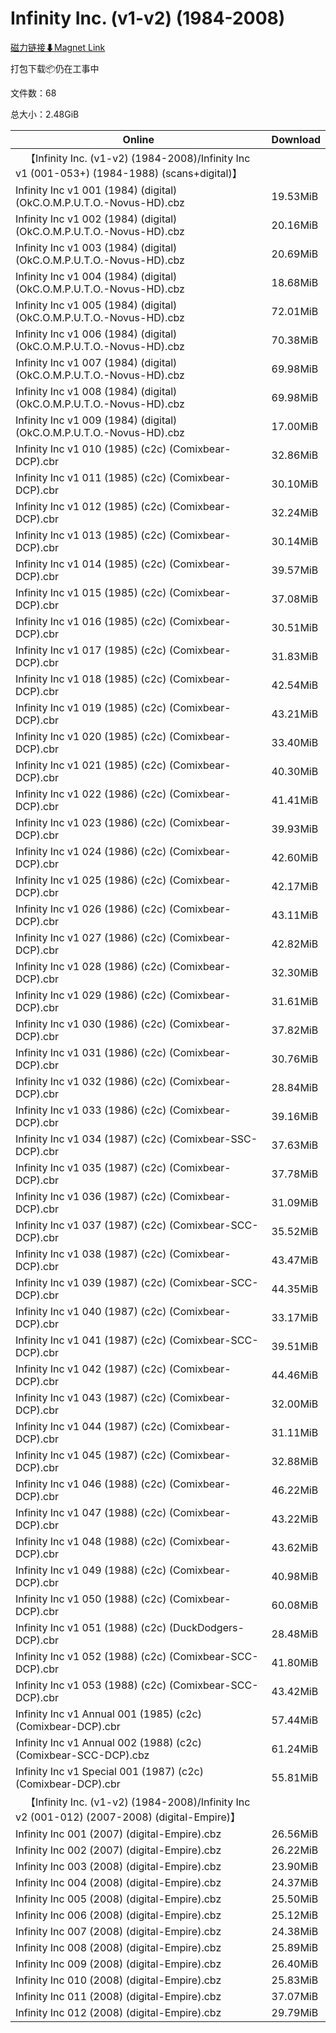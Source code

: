 # Infinity Inc. (v1-v2) (1984-2008)

[磁力链接⬇Magnet Link](magnet:?xt=urn:btih:e959e4f7d54652a1b7454b772b59fa0ab6febe8e&dn=Infinity%20Inc.%20%28v1-v2%29%20%281984-2008%29)

打包下载📦仍在工事中

文件数：68

总大小：2.48GiB

Online | Download
--- | ---
&emsp;【Infinity Inc. (v1-v2) (1984-2008)/Infinity Inc v1 (001-053+) (1984-1988) (scans+digital)】 | 
Infinity Inc v1 001 (1984) (digital) (OkC.O.M.P.U.T.O.-Novus-HD).cbz | 19.53MiB
Infinity Inc v1 002 (1984) (digital) (OkC.O.M.P.U.T.O.-Novus-HD).cbz | 20.16MiB
Infinity Inc v1 003 (1984) (digital) (OkC.O.M.P.U.T.O.-Novus-HD).cbz | 20.69MiB
Infinity Inc v1 004 (1984) (digital) (OkC.O.M.P.U.T.O.-Novus-HD).cbz | 18.68MiB
Infinity Inc v1 005 (1984) (digital) (OkC.O.M.P.U.T.O.-Novus-HD).cbz | 72.01MiB
Infinity Inc v1 006 (1984) (digital) (OkC.O.M.P.U.T.O.-Novus-HD).cbz | 70.38MiB
Infinity Inc v1 007 (1984) (digital) (OkC.O.M.P.U.T.O.-Novus-HD).cbz | 69.98MiB
Infinity Inc v1 008 (1984) (digital) (OkC.O.M.P.U.T.O.-Novus-HD).cbz | 69.98MiB
Infinity Inc v1 009 (1984) (digital) (OkC.O.M.P.U.T.O.-Novus-HD).cbz | 17.00MiB
Infinity Inc v1 010 (1985) (c2c) (Comixbear-DCP).cbr | 32.86MiB
Infinity Inc v1 011 (1985) (c2c) (Comixbear-DCP).cbr | 30.10MiB
Infinity Inc v1 012 (1985) (c2c) (Comixbear-DCP).cbr | 32.24MiB
Infinity Inc v1 013 (1985) (c2c) (Comixbear-DCP).cbr | 30.14MiB
Infinity Inc v1 014 (1985) (c2c) (Comixbear-DCP).cbr | 39.57MiB
Infinity Inc v1 015 (1985) (c2c) (Comixbear-DCP).cbr | 37.08MiB
Infinity Inc v1 016 (1985) (c2c) (Comixbear-DCP).cbr | 30.51MiB
Infinity Inc v1 017 (1985) (c2c) (Comixbear-DCP).cbr | 31.83MiB
Infinity Inc v1 018 (1985) (c2c) (Comixbear-DCP).cbr | 42.54MiB
Infinity Inc v1 019 (1985) (c2c) (Comixbear-DCP).cbr | 43.21MiB
Infinity Inc v1 020 (1985) (c2c) (Comixbear-DCP).cbr | 33.40MiB
Infinity Inc v1 021 (1985) (c2c) (Comixbear-DCP).cbr | 40.30MiB
Infinity Inc v1 022 (1986) (c2c) (Comixbear-DCP).cbr | 41.41MiB
Infinity Inc v1 023 (1986) (c2c) (Comixbear-DCP).cbr | 39.93MiB
Infinity Inc v1 024 (1986) (c2c) (Comixbear-DCP).cbr | 42.60MiB
Infinity Inc v1 025 (1986) (c2c) (Comixbear-DCP).cbr | 42.17MiB
Infinity Inc v1 026 (1986) (c2c) (Comixbear-DCP).cbr | 43.11MiB
Infinity Inc v1 027 (1986) (c2c) (Comixbear-DCP).cbr | 42.82MiB
Infinity Inc v1 028 (1986) (c2c) (Comixbear-DCP).cbr | 32.30MiB
Infinity Inc v1 029 (1986) (c2c) (Comixbear-DCP).cbr | 31.61MiB
Infinity Inc v1 030 (1986) (c2c) (Comixbear-DCP).cbr | 37.82MiB
Infinity Inc v1 031 (1986) (c2c) (Comixbear-DCP).cbr | 30.76MiB
Infinity Inc v1 032 (1986) (c2c) (Comixbear-DCP).cbr | 28.84MiB
Infinity Inc v1 033 (1986) (c2c) (Comixbear-DCP).cbr | 39.16MiB
Infinity Inc v1 034 (1987) (c2c) (Comixbear-SSC-DCP).cbr | 37.63MiB
Infinity Inc v1 035 (1987) (c2c) (Comixbear-DCP).cbr | 37.78MiB
Infinity Inc v1 036 (1987) (c2c) (Comixbear-DCP).cbr | 31.09MiB
Infinity Inc v1 037 (1987) (c2c) (Comixbear-SCC-DCP).cbr | 35.52MiB
Infinity Inc v1 038 (1987) (c2c) (Comixbear-DCP).cbr | 43.47MiB
Infinity Inc v1 039 (1987) (c2c) (Comixbear-SCC-DCP).cbr | 44.35MiB
Infinity Inc v1 040 (1987) (c2c) (Comixbear-DCP).cbr | 33.17MiB
Infinity Inc v1 041 (1987) (c2c) (Comixbear-SCC-DCP).cbr | 39.51MiB
Infinity Inc v1 042 (1987) (c2c) (Comixbear-DCP).cbr | 44.46MiB
Infinity Inc v1 043 (1987) (c2c) (Comixbear-DCP).cbr | 32.00MiB
Infinity Inc v1 044 (1987) (c2c) (Comixbear-DCP).cbr | 31.11MiB
Infinity Inc v1 045 (1987) (c2c) (Comixbear-DCP).cbr | 32.88MiB
Infinity Inc v1 046 (1988) (c2c) (Comixbear-DCP).cbr | 46.22MiB
Infinity Inc v1 047 (1988) (c2c) (Comixbear-DCP).cbr | 43.22MiB
Infinity Inc v1 048 (1988) (c2c) (Comixbear-DCP).cbr | 43.62MiB
Infinity Inc v1 049 (1988) (c2c) (Comixbear-DCP).cbr | 40.98MiB
Infinity Inc v1 050 (1988) (c2c) (Comixbear-DCP).cbr | 60.08MiB
Infinity Inc v1 051 (1988) (c2c) (DuckDodgers-DCP).cbr | 28.48MiB
Infinity Inc v1 052 (1988) (c2c) (Comixbear-SCC-DCP).cbr | 41.80MiB
Infinity Inc v1 053 (1988) (c2c) (Comixbear-SCC-DCP).cbr | 43.42MiB
Infinity Inc v1 Annual 001 (1985) (c2c) (Comixbear-DCP).cbr | 57.44MiB
Infinity Inc v1 Annual 002 (1988) (c2c) (Comixbear-SCC-DCP).cbz | 61.24MiB
Infinity Inc v1 Special 001 (1987) (c2c) (Comixbear-DCP).cbr | 55.81MiB
&emsp;【Infinity Inc. (v1-v2) (1984-2008)/Infinity Inc v2 (001-012) (2007-2008) (digital-Empire)】 | 
Infinity Inc 001 (2007) (digital-Empire).cbz | 26.56MiB
Infinity Inc 002 (2007) (digital-Empire).cbz | 26.22MiB
Infinity Inc 003 (2008) (digital-Empire).cbz | 23.90MiB
Infinity Inc 004 (2008) (digital-Empire).cbz | 24.37MiB
Infinity Inc 005 (2008) (digital-Empire).cbz | 25.50MiB
Infinity Inc 006 (2008) (digital-Empire).cbz | 25.12MiB
Infinity Inc 007 (2008) (digital-Empire).cbz | 24.38MiB
Infinity Inc 008 (2008) (digital-Empire).cbz | 25.89MiB
Infinity Inc 009 (2008) (digital-Empire).cbz | 26.40MiB
Infinity Inc 010 (2008) (digital-Empire).cbz | 25.83MiB
Infinity Inc 011 (2008) (digital-Empire).cbz | 37.07MiB
Infinity Inc 012 (2008) (digital-Empire).cbz | 29.79MiB